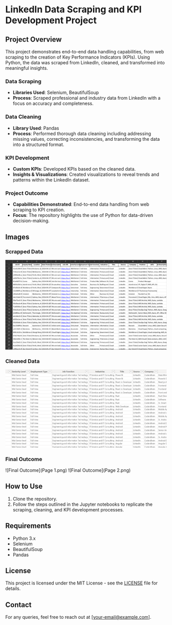 # LinkedIn Data Scraping and KPI Development Project

## Project Overview

This project demonstrates end-to-end data handling capabilities, from web scraping to the creation of Key Performance Indicators (KPIs). Using Python, the data was scraped from LinkedIn, cleaned, and transformed into meaningful insights.

### Data Scraping
- **Libraries Used**: Selenium, BeautifulSoup
- **Process**: Scraped professional and industry data from LinkedIn with a focus on accuracy and completeness.

### Data Cleaning
- **Library Used**: Pandas
- **Process**: Performed thorough data cleaning including addressing missing values, correcting inconsistencies, and transforming the data into a structured format.

### KPI Development
- **Custom KPIs**: Developed KPIs based on the cleaned data.
- **Insights & Visualizations**: Created visualizations to reveal trends and patterns within the LinkedIn dataset.

### Project Outcome
- **Capabilities Demonstrated**: End-to-end data handling from web scraping to KPI creation.
- **Focus**: The repository highlights the use of Python for data-driven decision-making.

## Images

### Scrapped Data
![Data Scraping](Screenshot%202024-08-13%20170349.png)

### Cleaned Data
![Data Cleaning](Screenshot%202024-08-13%20172702.png)

### Final Outcome
![Final Outcome](Page 1.png)
![Final Outcome](Page 2.png)

## How to Use
1. Clone the repository.
2. Follow the steps outlined in the Jupyter notebooks to replicate the scraping, cleaning, and KPI development processes.

## Requirements
- Python 3.x
- Selenium
- BeautifulSoup
- Pandas

## License
This project is licensed under the MIT License - see the [LICENSE](LICENSE) file for details.

## Contact
For any queries, feel free to reach out at [your-email@example.com].
